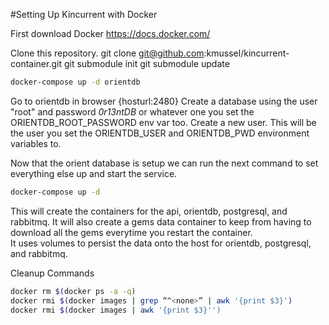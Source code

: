 #Setting Up Kincurrent with Docker

First download Docker https://docs.docker.com/

Clone this repository.
git clone git@github.com:kmussel/kincurrent-container.git
git submodule init
git submodule update

```bash
docker-compose up -d orientdb
```

Go to orientdb in browser {hosturl:2480} 
Create a database using the user "root" and password _0r13ntDB_ or whatever one you set the ORIENTDB_ROOT_PASSWORD env var too.
Create a new user.  This will be the user you set the ORIENTDB_USER and ORIENTDB_PWD environment variables to.

Now that the orient database is setup we can run the next command to set everything else up and start the service.

```bash
docker-compose up -d
```

This will create the containers for the api, orientdb, postgresql, and rabbitmq. 
It will also create a gems data container to keep from having to download all the gems everytime you restart the container.  
It uses volumes to persist the data onto the host for orientdb, postgresql, and rabbitmq.  

Cleanup Commands
```bash
docker rm $(docker ps -a -q)
docker rmi $(docker images | grep “^<none>” | awk '{print $3}')
docker rmi $(docker images | awk '{print $3}'')
```